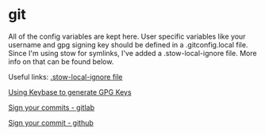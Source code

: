 # git

All of the config variables are kept here. User specific variables like your username and gpg signing key should be defined
in a .gitconfig.local file. Since I'm using stow for symlinks, I've added a .stow-local-ignore file. More info on that can be found below.


Useful links:
[.stow-local-ignore file](https://www.gnu.org/software/stow/manual/html_node/Types-And-Syntax-Of-Ignore-Lists.html)

[Using Keybase to generate GPG Keys](https://github.com/pstadler/keybase-gpg-github)

[Sign your commits - gitlab](https://docs.gitlab.com/ee/user/project/repository/gpg_signed_commits/)

[Sign your commit - github](https://help.github.com/articles/telling-git-about-your-signing-key/)


